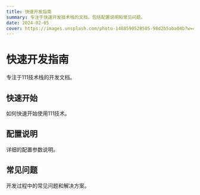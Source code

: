 ```yaml
---
title: 快速开发指南
summary: 专注于快速开发技术栈的文档，包括配置说明和常见问题。
date: 2024-02-05
cover: https://images.unsplash.com/photo-1488590528505-98d2b5aba04b?w=400
---
```


# 快速开发指南

专注于111技术栈的开发文档。

## 快速开始

如何快速开始使用111技术。

## 配置说明

详细的配置参数说明。

## 常见问题

开发过程中的常见问题和解决方案。